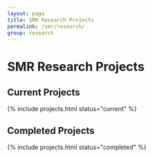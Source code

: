 ```yaml
---
layout: page
title: SMR Research Projects
permalink: /smr/research/
group: research
---
```


# SMR Research Projects

## Current Projects

{% include projects.html status="current" %}

## Completed Projects

{% include projects.html status="completed" %}

